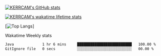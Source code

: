[![KERRCAM's GitHub stats](https://github-readme-stats.vercel.app/api?username=KERRCAM&show_icons=true&theme=cobalt)](https://github.com/anuraghazra/github-readme-stats)  

[![KERRCAM's wakatime lifetime stats](https://github-readme-stats.vercel.app/api/wakatime?username=KERRCAM)](https://github.com/anuraghazra/github-readme-stats)

[![Top Langs](https://github-readme-stats.vercel.app/api/top-langs/?username=KERRCAM&hide=CMake,Makefile)]





Wakatime Weekly stats
<!--START_SECTION:waka-->

```txt
Java             1 hr 6 mins     █████████████████████████   100.00 %
GitIgnore file   0 secs          ░░░░░░░░░░░░░░░░░░░░░░░░░   00.00 %
```

<!--END_SECTION:waka-->
